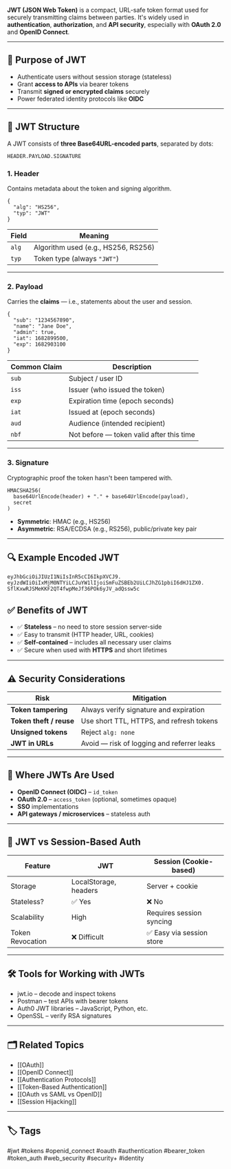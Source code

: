 **JWT (JSON Web Token)** is a compact, URL-safe token format used for securely transmitting claims between parties. It's widely used in **authentication**, **authorization**, and **API security**, especially with **OAuth 2.0** and **OpenID Connect**.

---

## 🎯 Purpose of JWT

- Authenticate users without session storage (stateless)
- Grant **access to APIs** via bearer tokens
- Transmit **signed or encrypted claims** securely
- Power federated identity protocols like **OIDC**

---

## 🧩 JWT Structure

A JWT consists of **three Base64URL-encoded parts**, separated by dots:

```plaintext
HEADER.PAYLOAD.SIGNATURE
```

### 1. **Header**

Contains metadata about the token and signing algorithm.
```
{
  "alg": "HS256",
  "typ": "JWT"
}
```

|Field|Meaning|
|---|---|
|`alg`|Algorithm used (e.g., HS256, RS256)|
|`typ`|Token type (always `"JWT"`)|

---

### 2. **Payload**

Carries the **claims** — i.e., statements about the user and session.
```
{
  "sub": "1234567890",
  "name": "Jane Doe",
  "admin": true,
  "iat": 1682899500,
  "exp": 1682903100
}
```

|Common Claim|Description|
|---|---|
|`sub`|Subject / user ID|
|`iss`|Issuer (who issued the token)|
|`exp`|Expiration time (epoch seconds)|
|`iat`|Issued at (epoch seconds)|
|`aud`|Audience (intended recipient)|
|`nbf`|Not before — token valid after this time|

---

### 3. **Signature**

Cryptographic proof the token hasn't been tampered with.
```
HMACSHA256(
  base64UrlEncode(header) + "." + base64UrlEncode(payload),
  secret
)
```

- **Symmetric**: HMAC (e.g., HS256)
- **Asymmetric**: RSA/ECDSA (e.g., RS256), public/private key pair

---

## 🔍 Example Encoded JWT
```
eyJhbGciOiJIUzI1NiIsInR5cCI6IkpXVCJ9.
eyJzdWIiOiIxMjM0NTYiLCJuYW1lIjoiSmFuZSBEb2UiLCJhZG1pbiI6dHJ1ZX0.
SflKxwRJSMeKKF2QT4fwpMeJf36POk6yJV_adQssw5c
```

## ✅ Benefits of JWT

- ✅ **Stateless** – no need to store session server-side
- ✅ Easy to transmit (HTTP header, URL, cookies)
- ✅ **Self-contained** – includes all necessary user claims
- ✅ Secure when used with **HTTPS** and short lifetimes

---

## ⚠️ Security Considerations

|Risk|Mitigation|
|---|---|
|**Token tampering**|Always verify signature and expiration|
|**Token theft / reuse**|Use short TTL, HTTPS, and refresh tokens|
|**Unsigned tokens**|Reject `alg: none`|
|**JWT in URLs**|Avoid — risk of logging and referrer leaks|

---

## 🔐 Where JWTs Are Used

- **OpenID Connect (OIDC)** – `id_token`
- **OAuth 2.0** – `access_token` (optional, sometimes opaque)
- **SSO** implementations
- **API gateways / microservices** – stateless auth

---

## 🧪 JWT vs Session-Based Auth

|Feature|JWT|Session (Cookie-based)|
|---|---|---|
|Storage|LocalStorage, headers|Server + cookie|
|Stateless?|✅ Yes|❌ No|
|Scalability|High|Requires session syncing|
|Token Revocation|❌ Difficult|✅ Easy via session store|

---

## 🛠 Tools for Working with JWTs

- jwt.io – decode and inspect tokens
- Postman – test APIs with bearer tokens
- Auth0 JWT libraries – JavaScript, Python, etc.
- OpenSSL – verify RSA signatures

---

## 🗂 Related Topics

- [[OAuth]]
- [[OpenID Connect]]
- [[Authentication Protocols]]
- [[Token-Based Authentication]]
- [[OAuth vs SAML vs OpenID]]
- [[Session Hijacking]]

---

## 🏷 Tags

#jwt #tokens #openid_connect #oauth #authentication #bearer_token #token_auth #web_security #security+ #identity